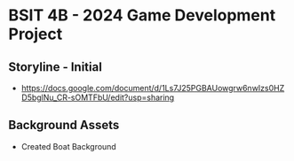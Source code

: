 # BSIT 4B - 2024 Game Development Project 

## Storyline - Initial
 - https://docs.google.com/document/d/1Ls7J25PGBAUowgrw6nwIzs0HZD5bglNu_CR-sOMTFbU/edit?usp=sharing
## Background Assets
 - Created Boat Background

